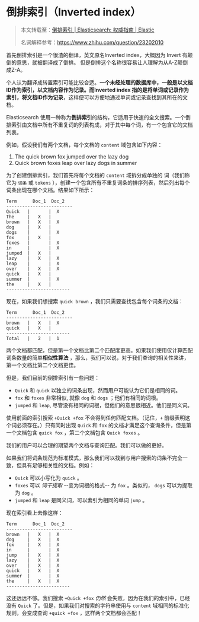 # 倒排索引（Inverted index）

> 本文转载至：[倒排索引 | Elasticsearch: 权威指南 | Elastic](https://www.elastic.co/guide/cn/elasticsearch/guide/current/inverted-index.html)
>
> 名词解释参考：https://www.zhihu.com/question/23202010

首先倒排索引是一个很渣的翻译，英文原名Inverted index，大概因为 Invert 有颠倒的意思，就被翻译成了倒排。
但是倒排这个名称很容易让人理解为从A-Z颠倒成Z-A。

个人认为翻译成转置索引可能比较合适。**一个未经处理的数据库中，一般是以文档ID作为索引，以文档内容作为记录。而Inverted index 指的是将单词或记录作为索引，将文档ID作为记录**，这样便可以方便地通过单词或记录查找到其所在的文档。

Elasticsearch 使用一种称为**倒排索引**的结构，它适用于快速的全文搜索。一个倒排索引由文档中所有不重复词的列表构成，对于其中每个词，有一个包含它的文档列表。

例如，假设我们有两个文档，每个文档的 `content` 域包含如下内容：

1. The quick brown fox jumped over the lazy dog
2. Quick brown foxes leap over lazy dogs in summer

为了创建倒排索引，我们首先将每个文档的 `content` 域拆分成单独的 词（我们称它为 `词条` 或 `tokens` ），创建一个包含所有不重复词条的排序列表，然后列出每个词条出现在哪个文档。结果如下所示：

```
Term      Doc_1  Doc_2
-------------------------
Quick   |       |  X
The     |   X   |
brown   |   X   |  X
dog     |   X   |
dogs    |       |  X
fox     |   X   |
foxes   |       |  X
in      |       |  X
jumped  |   X   |
lazy    |   X   |  X
leap    |       |  X
over    |   X   |  X
quick   |   X   |
summer  |       |  X
the     |   X   |
------------------------
```

现在，如果我们想搜索 `quick brown` ，我们只需要查找包含每个词条的文档：

```
Term      Doc_1  Doc_2
-------------------------
brown   |   X   |  X
quick   |   X   |
------------------------
Total   |   2   |  1
```

两个文档都匹配，但是第一个文档比第二个匹配度更高。如果我们使用仅计算匹配词条数量的简单**相似性算法** ，那么，我们可以说，对于我们查询的相关性来讲，第一个文档比第二个文档更佳。

但是，我们目前的倒排索引有一些问题：

- `Quick` 和 `quick` 以独立的词条出现，然而用户可能认为它们是相同的词。
- `fox` 和 `foxes` 非常相似, 就像 `dog` 和 `dogs` ；他们有相同的词根。
- `jumped` 和 `leap`, 尽管没有相同的词根，但他们的意思很相近。他们是同义词。

使用前面的索引搜索 `+Quick +fox` 不会得到任何匹配文档。（记住，`+` 前缀表明这个词必须存在。）只有同时出现 `Quick` 和 `fox` 的文档才满足这个查询条件，但是第一个文档包含 `quick fox` ，第二个文档包含 `Quick foxes` 。

我们的用户可以合理的期望两个文档与查询匹配。我们可以做的更好。

如果我们将词条规范为标准模式，那么我们可以找到与用户搜索的词条不完全一致，但具有足够相关性的文档。例如：

- `Quick` 可以小写化为 `quick` 。
- `foxes` 可以 *词干提取* --变为词根的格式-- 为 `fox` 。类似的， `dogs` 可以为提取为 `dog` 。
- `jumped` 和 `leap` 是同义词，可以索引为相同的单词 `jump` 。

现在索引看上去像这样：

```
Term      Doc_1  Doc_2
-------------------------
brown   |   X   |  X
dog     |   X   |  X
fox     |   X   |  X
in      |       |  X
jump    |   X   |  X
lazy    |   X   |  X
over    |   X   |  X
quick   |   X   |  X
summer  |       |  X
the     |   X   |  X
------------------------
```

这还远远不够。我们搜索 `+Quick +fox` *仍然* 会失败，因为在我们的索引中，已经没有 `Quick` 了。但是，如果我们对搜索的字符串使用与 `content` 域相同的标准化规则，会变成查询 `+quick +fox` ，这样两个文档都会匹配！
